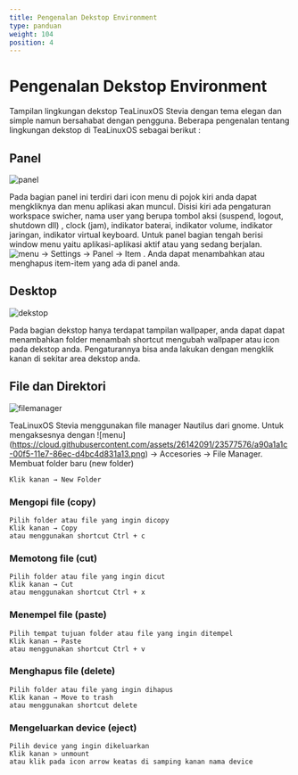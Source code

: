 ```yaml
---
title: Pengenalan Dekstop Environment
type: panduan
weight: 104
position: 4
---
```



# Pengenalan Dekstop Environment

 Tampilan lingkungan dekstop TeaLinuxOS Stevia dengan tema elegan dan simple namun bersahabat dengan pengguna. Beberapa pengenalan tentang lingkungan dekstop di TeaLinuxOS sebagai berikut :

## Panel

 ![panel](https://cloud.githubusercontent.com/assets/26142091/23577600/74a27d68-00f6-11e7-8b00-8dc2094948d1.png)

Pada bagian panel ini terdiri dari icon menu di pojok kiri anda dapat mengkliknya dan menu aplikasi akan muncul.
Disisi kiri ada pengaturan workspace swicher, nama user yang berupa tombol aksi (suspend, logout, shutdown dll) , clock (jam), indikator baterai, indikator volume, indikator jaringan, indikator virtual keyboard.
Untuk panel bagian tengah berisi window menu yaitu aplikasi-aplikasi aktif atau yang sedang berjalan. ![menu](https://cloud.githubusercontent.com/assets/26142091/23577576/a90a1a1c-00f5-11e7-86ec-d4bc4d831a13.png)
 → Settings → Panel → Item . Anda dapat menambahkan atau menghapus item-item yang ada di panel anda. 

## Desktop

![dekstop](https://cloud.githubusercontent.com/assets/26142091/23577631/e41eff86-00f6-11e7-8359-c21b5e649e5d.png)

Pada bagian dekstop hanya terdapat tampilan wallpaper, anda dapat dapat menambahkan folder menambah shortcut mengubah wallpaper atau icon pada dekstop anda. Pengaturannya bisa anda lakukan dengan mengklik kanan di sekitar area dekstop anda. 


## File dan Direktori

![filemanager](https://cloud.githubusercontent.com/assets/26142091/23577653/6320e772-00f7-11e7-8b8e-d3e54d198839.png)

TeaLinuxOS Stevia menggunakan file manager Nautilus dari gnome. Untuk mengaksesnya dengan ![menu] (https://cloud.githubusercontent.com/assets/26142091/23577576/a90a1a1c-00f5-11e7-86ec-d4bc4d831a13.png)
 → Accesories → File Manager.
Membuat folder baru (new folder)

    Klik kanan → New Folder

### Mengopi file (copy)

    Pilih folder atau file yang ingin dicopy
    Klik kanan → Copy
    atau menggunakan shortcut Ctrl + c

### Memotong file (cut)

    Pilih folder atau file yang ingin dicut
    Klik kanan → Cut
    atau menggunakan shortcut Ctrl + x

### Menempel file (paste)

    Pilih tempat tujuan folder atau file yang ingin ditempel
    Klik kanan → Paste
    atau menggunakan shortcut Ctrl + v

### Menghapus file (delete)

    Pilih folder atau file yang ingin dihapus
    Klik kanan → Move to trash
    atau menggunakan shortcut delete

### Mengeluarkan device (eject)

    Pilih device yang ingin dikeluarkan
    Klik kanan > unmount
    atau klik pada icon arrow keatas di samping kanan nama device

